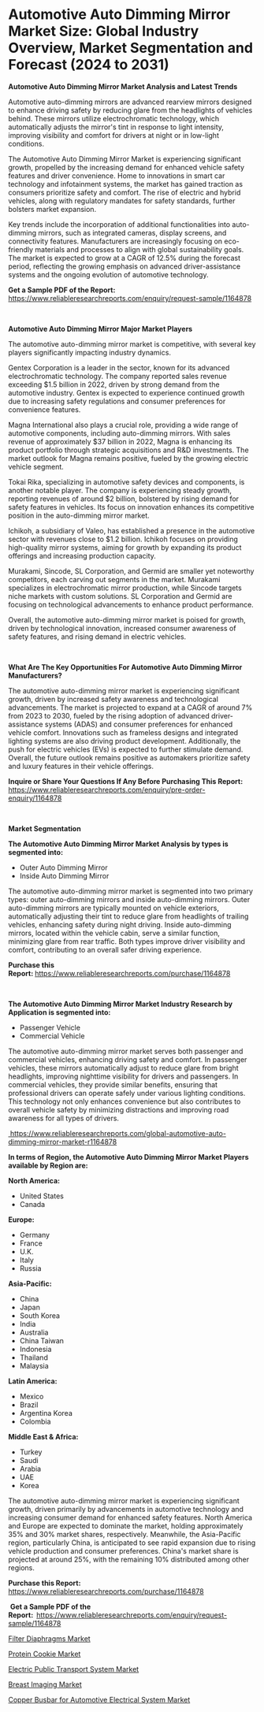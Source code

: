 <p><h1>Automotive Auto Dimming Mirror Market Size: Global Industry Overview, Market Segmentation and Forecast (2024 to 2031)</h1></p><p><strong>Automotive Auto Dimming Mirror Market Analysis and Latest Trends</strong></p>
<p><p>Automotive auto-dimming mirrors are advanced rearview mirrors designed to enhance driving safety by reducing glare from the headlights of vehicles behind. These mirrors utilize electrochromatic technology, which automatically adjusts the mirror's tint in response to light intensity, improving visibility and comfort for drivers at night or in low-light conditions.</p><p>The Automotive Auto Dimming Mirror Market is experiencing significant growth, propelled by the increasing demand for enhanced vehicle safety features and driver convenience. Home to innovations in smart car technology and infotainment systems, the market has gained traction as consumers prioritize safety and comfort. The rise of electric and hybrid vehicles, along with regulatory mandates for safety standards, further bolsters market expansion.</p><p>Key trends include the incorporation of additional functionalities into auto-dimming mirrors, such as integrated cameras, display screens, and connectivity features. Manufacturers are increasingly focusing on eco-friendly materials and processes to align with global sustainability goals. The market is expected to grow at a CAGR of 12.5% during the forecast period, reflecting the growing emphasis on advanced driver-assistance systems and the ongoing evolution of automotive technology.</p></p>
<p><strong>Get a Sample PDF of the Report:&nbsp;</strong> <a href="https://www.reliableresearchreports.com/enquiry/request-sample/1164878?utm_campaign=34&utm_medium=2&utm_source=Github&utm_content=ia&utm_term=03112024&utm_id=automotive-auto-dimming-mirror">https://www.reliableresearchreports.com/enquiry/request-sample/1164878</a></p>
<p>&nbsp;</p>
<p><strong>Automotive Auto Dimming Mirror Major Market Players</strong></p>
<p><p>The automotive auto-dimming mirror market is competitive, with several key players significantly impacting industry dynamics. </p><p>Gentex Corporation is a leader in the sector, known for its advanced electrochromatic technology. The company reported sales revenue exceeding $1.5 billion in 2022, driven by strong demand from the automotive industry. Gentex is expected to experience continued growth due to increasing safety regulations and consumer preferences for convenience features.</p><p>Magna International also plays a crucial role, providing a wide range of automotive components, including auto-dimming mirrors. With sales revenue of approximately $37 billion in 2022, Magna is enhancing its product portfolio through strategic acquisitions and R&D investments. The market outlook for Magna remains positive, fueled by the growing electric vehicle segment.</p><p>Tokai Rika, specializing in automotive safety devices and components, is another notable player. The company is experiencing steady growth, reporting revenues of around $2 billion, bolstered by rising demand for safety features in vehicles. Its focus on innovation enhances its competitive position in the auto-dimming mirror market.</p><p>Ichikoh, a subsidiary of Valeo, has established a presence in the automotive sector with revenues close to $1.2 billion. Ichikoh focuses on providing high-quality mirror systems, aiming for growth by expanding its product offerings and increasing production capacity.</p><p>Murakami, Sincode, SL Corporation, and Germid are smaller yet noteworthy competitors, each carving out segments in the market. Murakami specializes in electrochromatic mirror production, while Sincode targets niche markets with custom solutions. SL Corporation and Germid are focusing on technological advancements to enhance product performance.</p><p>Overall, the automotive auto-dimming mirror market is poised for growth, driven by technological innovation, increased consumer awareness of safety features, and rising demand in electric vehicles.</p></p>
<p>&nbsp;</p>
<p><strong>What Are The Key Opportunities For Automotive Auto Dimming Mirror Manufacturers?</strong></p>
<p><p>The automotive auto-dimming mirror market is experiencing significant growth, driven by increased safety awareness and technological advancements. The market is projected to expand at a CAGR of around 7% from 2023 to 2030, fueled by the rising adoption of advanced driver-assistance systems (ADAS) and consumer preferences for enhanced vehicle comfort. Innovations such as frameless designs and integrated lighting systems are also driving product development. Additionally, the push for electric vehicles (EVs) is expected to further stimulate demand. Overall, the future outlook remains positive as automakers prioritize safety and luxury features in their vehicle offerings.</p></p>
<p><strong>Inquire or Share Your Questions If Any Before Purchasing This Report:</strong> <a href="https://www.reliableresearchreports.com/enquiry/pre-order-enquiry/1164878?utm_campaign=34&utm_medium=2&utm_source=Github&utm_content=ia&utm_term=03112024&utm_id=automotive-auto-dimming-mirror">https://www.reliableresearchreports.com/enquiry/pre-order-enquiry/1164878</a></p>
<p>&nbsp;</p>
<p><strong>Market Segmentation</strong></p>
<p><strong>The Automotive Auto Dimming Mirror Market Analysis by types is segmented into:</strong></p>
<p><ul><li>Outer Auto Dimming Mirror</li><li>Inside Auto Dimming Mirror</li></ul></p>
<p><p>The automotive auto-dimming mirror market is segmented into two primary types: outer auto-dimming mirrors and inside auto-dimming mirrors. Outer auto-dimming mirrors are typically mounted on vehicle exteriors, automatically adjusting their tint to reduce glare from headlights of trailing vehicles, enhancing safety during night driving. Inside auto-dimming mirrors, located within the vehicle cabin, serve a similar function, minimizing glare from rear traffic. Both types improve driver visibility and comfort, contributing to an overall safer driving experience.</p></p>
<p><strong>Purchase this Report:&nbsp;</strong><a href="https://www.reliableresearchreports.com/purchase/1164878?utm_campaign=34&utm_medium=2&utm_source=Github&utm_content=ia&utm_term=03112024&utm_id=automotive-auto-dimming-mirror">https://www.reliableresearchreports.com/purchase/1164878</a></p>
<p>&nbsp;</p>
<p><strong>The Automotive Auto Dimming Mirror Market Industry Research by Application is segmented into:</strong></p>
<p><ul><li>Passenger Vehicle</li><li>Commercial Vehicle</li></ul></p>
<p><p>The automotive auto-dimming mirror market serves both passenger and commercial vehicles, enhancing driving safety and comfort. In passenger vehicles, these mirrors automatically adjust to reduce glare from bright headlights, improving nighttime visibility for drivers and passengers. In commercial vehicles, they provide similar benefits, ensuring that professional drivers can operate safely under various lighting conditions. This technology not only enhances convenience but also contributes to overall vehicle safety by minimizing distractions and improving road awareness for all types of drivers.</p></p>
<p><a href="https://www.reliableresearchreports.com/global-automotive-auto-dimming-mirror-market-r1164878?utm_campaign=34&utm_medium=2&utm_source=Github&utm_content=ia&utm_term=03112024&utm_id=automotive-auto-dimming-mirror">&nbsp;https://www.reliableresearchreports.com/global-automotive-auto-dimming-mirror-market-r1164878</a></p>
<p><strong>In terms of Region, the Automotive Auto Dimming Mirror Market Players available by Region are:</strong></p>
<p>
    <p> <strong> North America: </strong>
        <ul>
            <li>United States</li>
            <li>Canada</li>
        </ul>
        </p> 
    <p> <strong> Europe: </strong>
        <ul>
            <li>Germany</li>
            <li>France</li>
            <li>U.K.</li>
            <li>Italy</li>
            <li>Russia</li>
        </ul>
        </p> 
    <p> <strong> Asia-Pacific: </strong>
        <ul>
            <li>China</li>
            <li>Japan</li>
            <li>South Korea</li>
            <li>India</li>
            <li>Australia</li>
            <li>China Taiwan</li>
            <li>Indonesia</li>
            <li>Thailand</li>
            <li>Malaysia</li>
        </ul>
        </p> 
    <p> <strong> Latin America: </strong>
        <ul>
            <li>Mexico</li>
            <li>Brazil</li>
            <li>Argentina Korea</li>
            <li>Colombia</li>
        </ul>
        </p> 
    <p> <strong> Middle East & Africa: </strong>
        <ul>
            <li>Turkey</li>
            <li>Saudi</li>
            <li>Arabia</li>
            <li>UAE</li>
            <li>Korea</li>
        </ul>
    </p>
    </p>
<p><p>The automotive auto-dimming mirror market is experiencing significant growth, driven primarily by advancements in automotive technology and increasing consumer demand for enhanced safety features. North America and Europe are expected to dominate the market, holding approximately 35% and 30% market shares, respectively. Meanwhile, the Asia-Pacific region, particularly China, is anticipated to see rapid expansion due to rising vehicle production and consumer preferences. China's market share is projected at around 25%, with the remaining 10% distributed among other regions.</p></p>
<p><strong>Purchase this Report: </strong><a href="https://www.reliableresearchreports.com/purchase/1164878?utm_campaign=34&utm_medium=2&utm_source=Github&utm_content=ia&utm_term=03112024&utm_id=automotive-auto-dimming-mirror">https://www.reliableresearchreports.com/purchase/1164878</a></p>
<p>&nbsp;<strong>Get a Sample PDF of the Report:&nbsp;&nbsp;</strong><a href="https://www.reliableresearchreports.com/enquiry/request-sample/1164878?utm_campaign=34&utm_medium=2&utm_source=Github&utm_content=ia&utm_term=03112024&utm_id=automotive-auto-dimming-mirror">https://www.reliableresearchreports.com/enquiry/request-sample/1164878</a></p>
<p><strong></strong></p>
<p><p><a href="https://www.linkedin.com/pulse/exploring-filter-diaphragms-market-strategic-insights-growth-hrdlf?utm_campaign=34&utm_medium=2&utm_source=Github&utm_content=ia&utm_term=03112024&utm_id=automotive-auto-dimming-mirror">Filter Diaphragms Market</a></p><p><a href="https://www.linkedin.com/pulse/exploring-protein-cookie-market-dynamics-global-trends-future-x8lle?utm_campaign=34&utm_medium=2&utm_source=Github&utm_content=ia&utm_term=03112024&utm_id=automotive-auto-dimming-mirror">Protein Cookie Market</a></p><p><a href="https://github.com/fannklhimesu/Market-Research-Report-List-1/blob/main/electric-public-transport-system-market.md?utm_campaign=34&utm_medium=2&utm_source=Github&utm_content=ia&utm_term=03112024&utm_id=automotive-auto-dimming-mirror">Electric Public Transport System Market</a></p><p><a href="https://issuu.com/reportprime-2/docs/breast-imaging-market-size-2030.ppt_3f9339ec80bf21?utm_campaign=34&utm_medium=2&utm_source=Github&utm_content=ia&utm_term=03112024&utm_id=automotive-auto-dimming-mirror">Breast Imaging Market</a></p><p><a href="https://github.com/Alanbrewer218/Market-Research-Report-List-1/blob/main/copper-busbar-for-automotive-electrical-system-market.md?utm_campaign=34&utm_medium=2&utm_source=Github&utm_content=ia&utm_term=03112024&utm_id=automotive-auto-dimming-mirror">Copper Busbar for Automotive Electrical System Market</a></p></p>